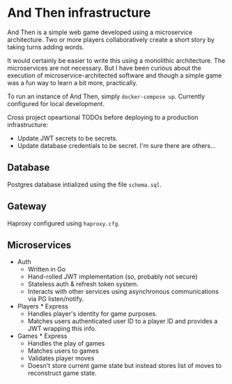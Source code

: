 # And Then infrastructure

And Then is a simple web game developed using a microservice architecture. Two or more players collaboratively create a short story by taking turns adding words.

It would certainly be easier to write this using a monolithic architecture. The microservices are not necessary. But I have been curious about the execution of microservice-architected software and though a simple game was a fun way to learn a bit more, practically.

To run an instance of And Then, simply `docker-compose up`. Currently configured for local development.

Cross project opeartional TODOs before deploying to a production infrastructure:
* Update JWT secrets to be secrets.
* Update database credentials to be secret.
I'm sure there are others...

## Database

Postgres database intialized using the file `schema.sql`.

## Gateway

Haproxy configured using `haproxy.cfg`.

## Microservices

* Auth
	* Written in Go
	* Hand-rolled JWT implementation (so, probably not secure)
	* Stateless auth & refresh token system.
	* Interacts with other services using asynchronous communications via PG listen/notify.
* Players
    	* Express
	* Handles player's identity for game purposes.
	* Matches users authenticated user ID to a player ID and provides a JWT wrapping this info.
* Games
    	* Express
	* Handles the play of games
	* Matches users to games
	* Validates player moves
	* Doesn't store current game state but instead stores list of moves to reconstruct game state.
